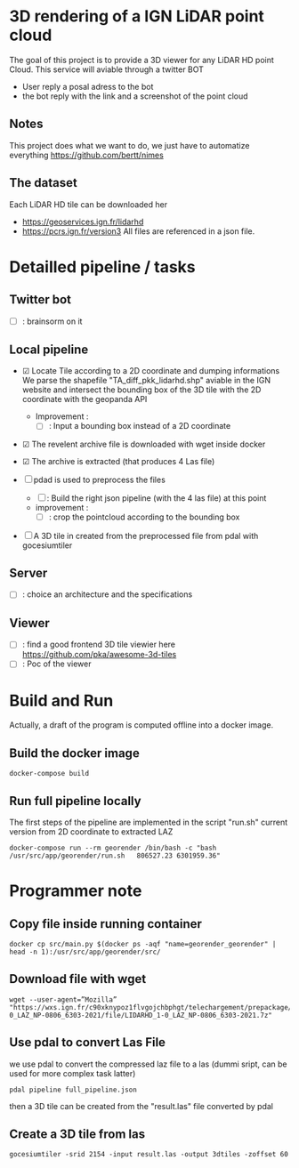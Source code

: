 # 3D rendering of a IGN LiDAR point cloud
The goal of this project is to provide a 3D viewer for any  LiDAR HD point Cloud.
This service will aviable through a twitter BOT
- User reply a posal adress to the  bot
- the bot reply with  the link and a screenshot of the point cloud

## Notes 
This project does what we want to do, we just have to automatize everything
https://github.com/bertt/nimes

## The dataset
Each LiDAR HD tile can be downloaded her 
- https://geoservices.ign.fr/lidarhd
- https://pcrs.ign.fr/version3
All files are referenced in a json file.

# Detailled pipeline / tasks
## Twitter bot
- ☐ : brainsorm on it
## Local pipeline
- ☑ Locate Tile according to a 2D coordinate and dumping informations 
  We parse the shapefile "TA_diff_pkk_lidarhd.shp" aviable in the IGN website and intersect the 
  bounding box of the 3D tile with the 2D coordinate with the geopanda API
  - Improvement  :
      - ☐ : Input a bounding box instead of a 2D coordinate
	  
- ☑ The revelent archive file is downloaded with wget inside docker
- ☑ The archive is extracted (that produces 4 Las file)

- ☐ pdad is used to preprocess the files
    - ☐ : Build the right json pipeline (with the 4 las file) at this point
	- improvement : 
		- ☐ : crop the pointcloud according to the bounding box
- ☐ A 3D tile in created from the preprocessed file from pdal with gocesiumtiler
## Server
- ☐ : choice an architecture and the specifications

## Viewer
- ☐ : find a good frontend 3D tile viewier here https://github.com/pka/awesome-3d-tiles
- ☐ : Poc of the viewer




# Build and Run
Actually, a draft of the program is computed offline into a docker image.
## Build the docker image

```console
docker-compose build
```
## Run full pipeline locally
The first steps of the pipeline are implemented in the script "run.sh"
current version from 2D coordinate to extracted LAZ
```console
docker-compose run --rm georender /bin/bash -c "bash /usr/src/app/georender/run.sh   806527.23 6301959.36"
```

# Programmer note
## Copy file inside running container
```console
docker cp src/main.py $(docker ps -aqf "name=georender_georender" | head -n 1):/usr/src/app/georender/src/
```
## Download file with wget
```console
wget --user-agent=”Mozilla” "https://wxs.ign.fr/c90xknypoz1flvgojchbphgt/telechargement/prepackage/LIDARHD_PACK_NP_2021\$LIDARHD_1-0_LAZ_NP-0806_6303-2021/file/LIDARHD_1-0_LAZ_NP-0806_6303-2021.7z"
```
## Use pdal to convert Las File
we use pdal to convert the compressed laz file to a las (dummi sript, can be used for more complex task latter)
```console
pdal pipeline full_pipeline.json
```
then a 3D tile can be created from the "result.las" file converted by pdal
## Create a 3D tile from las
```console
gocesiumtiler -srid 2154 -input result.las -output 3dtiles -zoffset 60
```
